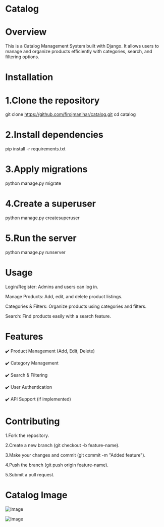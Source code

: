 # Catalog

# Overview
This is a Catalog Management System built with Django. It allows users to manage and organize products efficiently with categories, search, and filtering options.

# Installation

# 1.Clone the repository
git clone https://github.com/firojmanihar/catalog.git
cd catalog

# 2.Install dependencies
pip install -r requirements.txt

# 3.Apply migrations
python manage.py migrate

# 4.Create a superuser
python manage.py createsuperuser

# 5.Run the server
python manage.py runserver

# Usage
Login/Register: Admins and users can log in.

Manage Products: Add, edit, and delete product listings.

Categories & Filters: Organize products using categories and filters.

Search: Find products easily with a search feature.

# Features
✔️ Product Management (Add, Edit, Delete)

✔️ Category Management

✔️ Search & Filtering

✔️ User Authentication

✔️ API Support (if implemented)

# Contributing
1.Fork the repository.

2.Create a new branch (git checkout -b feature-name).

3.Make your changes and commit (git commit -m "Added feature").

4.Push the branch (git push origin feature-name).

5.Submit a pull request.

# Catalog Image

![Image](https://github.com/user-attachments/assets/8e35f8b6-09fd-486f-a1f7-20704649d23d)


![Image](https://github.com/user-attachments/assets/f06c77b3-cd1f-46d2-9618-dff04ff0615a)


